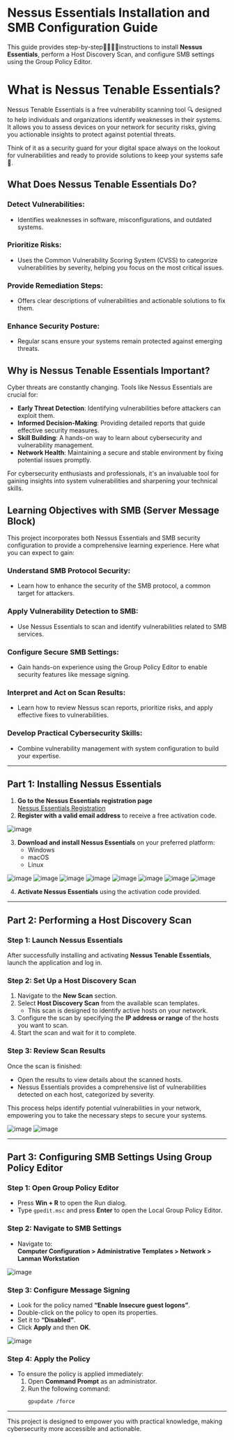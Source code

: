 # Nessus Essentials Installation and SMB Configuration Guide

This guide provides step-by-step🚶🏽‍♂️‍➡️instructions to install **Nessus Essentials**, perform a Host Discovery Scan, and configure SMB settings using the Group Policy Editor.

# What is Nessus Tenable Essentials?

Nessus Tenable Essentials is a free vulnerability scanning tool 🔍 designed to help individuals and organizations identify weaknesses in their systems. It allows you to assess devices on your network for security risks, giving you actionable insights to protect against potential threats.

Think of it as a security guard for your digital space always on the lookout for vulnerabilities and ready to provide solutions to keep your systems safe 🔐.

## What Does Nessus Tenable Essentials Do?

### Detect Vulnerabilities:
- Identifies weaknesses in software, misconfigurations, and outdated systems.

### Prioritize Risks:
- Uses the Common Vulnerability Scoring System (CVSS) to categorize vulnerabilities by severity, helping you focus on the most critical issues.

### Provide Remediation Steps:
- Offers clear descriptions of vulnerabilities and actionable solutions to fix them.

### Enhance Security Posture:
- Regular scans ensure your systems remain protected against emerging threats.

## Why is Nessus Tenable Essentials Important?

Cyber threats are constantly changing. Tools like Nessus Essentials are crucial for:

- **Early Threat Detection**: Identifying vulnerabilities before attackers can exploit them.
- **Informed Decision-Making**: Providing detailed reports that guide effective security measures.
- **Skill Building**: A hands-on way to learn about cybersecurity and vulnerability management.
- **Network Health**: Maintaining a secure and stable environment by fixing potential issues promptly.

For cybersecurity enthusiasts and professionals, it's an invaluable tool for gaining insights into system vulnerabilities and sharpening your technical skills.

## Learning Objectives with SMB (Server Message Block)

This project incorporates both Nessus Essentials and SMB security configuration to provide a comprehensive learning experience. Here what you can expect to gain:

### Understand SMB Protocol Security:
- Learn how to enhance the security of the SMB protocol, a common target for attackers.

### Apply Vulnerability Detection to SMB:
- Use Nessus Essentials to scan and identify vulnerabilities related to SMB services.

### Configure Secure SMB Settings:
- Gain hands-on experience using the Group Policy Editor to enable security features like message signing.

### Interpret and Act on Scan Results:
- Learn how to review Nessus scan reports, prioritize risks, and apply effective fixes to vulnerabilities.

### Develop Practical Cybersecurity Skills:
- Combine vulnerability management with system configuration to build your expertise.

---

## Part 1: Installing Nessus Essentials

1. **Go to the Nessus Essentials registration page**  
   [Nessus Essentials Registration](https://www.tenable.com/products/nessus/nessus-essentials)  
2. **Register with a valid email address** to receive a free activation code.

![image](https://github.com/user-attachments/assets/5087e3ab-f957-416b-a682-4ce1f78d072a)

3. **Download and install Nessus Essentials** on your preferred platform:  
   - Windows  
   - macOS  
   - Linux
  
![image](https://github.com/user-attachments/assets/88277df8-9edc-4479-9d68-6f9242d4e14a)
![image](https://github.com/user-attachments/assets/05953c0a-de9d-4b33-b245-befca33aa4e7)
![image](https://github.com/user-attachments/assets/c4af8486-85f2-4065-82b8-480247c6e659)
![image](https://github.com/user-attachments/assets/3e3d0d98-332b-460e-b6d6-001211ef42bd)
![image](https://github.com/user-attachments/assets/f30fbcae-578b-44e8-a446-e59640b90ab0)
![image](https://github.com/user-attachments/assets/7fe91fc5-9479-46d0-a316-f9d6dc9b5c12)
![image](https://github.com/user-attachments/assets/6555c5fd-56aa-4b0d-b86f-a633901c8b11)
![image](https://github.com/user-attachments/assets/acc71d64-7352-4ac3-9ac8-ac6096c992dd)

4. **Activate Nessus Essentials** using the activation code provided.

---

## Part 2: Performing a Host Discovery Scan

### Step 1: Launch Nessus Essentials
After successfully installing and activating **Nessus Tenable Essentials**, launch the application and log in.

### Step 2: Set Up a Host Discovery Scan
1. Navigate to the **New Scan** section.  
2. Select **Host Discovery Scan** from the available scan templates.  
   - This scan is designed to identify active hosts on your network.  
3. Configure the scan by specifying the **IP address or range** of the hosts you want to scan.  
4. Start the scan and wait for it to complete.

### Step 3: Review Scan Results
Once the scan is finished:
- Open the results to view details about the scanned hosts.  
- Nessus Essentials provides a comprehensive list of vulnerabilities detected on each host, categorized by severity.  

This process helps identify potential vulnerabilities in your network, empowering you to take the necessary steps to secure your systems.

![image](https://github.com/user-attachments/assets/14d87ba4-7702-47d4-b0f6-68932f300159)
![image](https://github.com/user-attachments/assets/26861c56-2b80-4aa8-9db5-ebe36c4607cd)

---

## Part 3: Configuring SMB Settings Using Group Policy Editor

### Step 1: Open Group Policy Editor
- Press **Win + R** to open the Run dialog.
- Type `gpedit.msc` and press **Enter** to open the Local Group Policy Editor.

### Step 2: Navigate to SMB Settings
- Navigate to:  
  **Computer Configuration > Administrative Templates > Network > Lanman Workstation**
  
![image](https://github.com/user-attachments/assets/ebd233ea-ef9e-446c-b4f1-0a2f7b678d58)

### Step 3: Configure Message Signing
- Look for the policy named **“Enable Insecure guest logons”**.  
- Double-click on the policy to open its properties.  
- Set it to **“Disabled”**.  
- Click **Apply** and then **OK**.

![image](https://github.com/user-attachments/assets/cc44e229-ed2c-41dd-9bf5-7d3430e5576a)


### Step 4: Apply the Policy
- To ensure the policy is applied immediately:  
  1. Open **Command Prompt** as an administrator.  
  2. Run the following command:  
     ```bash
     gpupdate /force
     ```

---

This project is designed to empower you with practical knowledge, making cybersecurity more accessible and actionable. 



